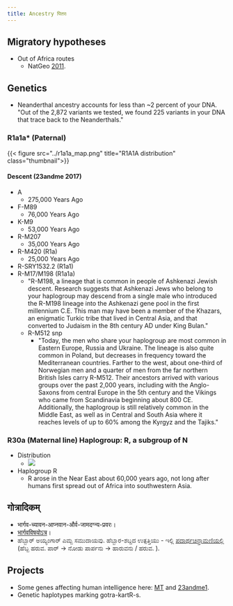 ```yaml
---
title: Ancestry पितरः
---
```



## Migratory hypotheses

- Out of Africa routes
    - NatGeo [2011](http://voices.nationalgeographic.com/2011/11/03/modern-humans-wandered-out-of-africa-via-arabia/).

## Genetics

- Neanderthal ancestry accounts for less than ~2 percent of your DNA. "Out of the 2,872 variants we tested, we found 225 variants in your DNA that trace back to the Neanderthals."
        
### R1a1a* (Paternal)
{{< figure src="../r1a1a_map.png" title="R1A1A distribution" class="thumbnail">}}

#### Descent (23andme 2017)
- A
    - 275,000 Years Ago
- F-M89
    - 76,000 Years Ago
- K-M9
    - 53,000 Years Ago
- R-M207
    - 35,000 Years Ago
- R-M420 (R1a)
    - 25,000 Years Ago
- R-SRY1532.2 (R1a1)
- R-M17/M198 (R1a1a)
    - "R-M198, a lineage that is common in people of Ashkenazi Jewish descent. Research suggests that Ashkenazi Jews who belong to your haplogroup may descend from a single male who introduced the R-M198 lineage into the Ashkenazi gene pool in the first millennium C.E. This man may have been a member of the Khazars, an enigmatic Turkic tribe that lived in Central Asia, and that converted to Judaism in the 8th century AD under King Bulan."
    - R-M512 snp
        - "Today, the men who share your haplogroup are most common in Eastern Europe, Russia and Ukraine. The lineage is also quite common in Poland, but decreases in frequency toward the Mediterranean countries. Farther to the west, about one-third of Norwegian men and a quarter of men from the far northern British Isles carry R-M512. Their ancestors arrived with various groups over the past 2,000 years, including with the Anglo-Saxons from central Europe in the 5th century and the Vikings who came from Scandinavia beginning about 800 CE. Additionally, the haplogroup is still relatively common in the Middle East, as well as in Central and South Asia where it reaches levels of up to 60% among the Kyrgyz and the Tajiks."


### R30a (Maternal line) Haplogroup: R, a subgroup of N
- Distribution
    - [![](http://i.imgur.com/dtJzFQL.png)](http://i.imgur.com/dtJzFQL.png)        
- Haplogroup R
    - R arose in the Near East about 60,000 years ago, not long after humans first spread out of Africa into southwestern Asia.

## गोत्रादिकम्

- भार्गव-च्यावन-आप्नवान-और्व-जामदग्न्य-प्रवरः।
- [भार्गवविषयोऽत्र](https://sites.google.com/site/samskrtamsfo/kavyam/itihasah/vansah/bhargavah)।
- ಹೆಬ್ಬಾರ್ ಅಯ್ಯಂಗಾರ್ ಎಮ್ಬ ಸಮುದಾಯವು. ಹೆಬ್ಬಾರ\-ಶಬ್ದದ ಉತ್ಪತ್ತಿಯು \- ಇಲ್ಲಿ [ಪದಾರ್ಥಚಿನ್ತಾಮಣಿಯಲ್ಲಿ](https://www.facebook.com/groups/padarthachintamani/permalink/918075908244357/?comment_id=918291561556125&offset=0&total_comments=23) (ಹೆಬ್ಬ ಹರುವ. ಪಾರ್ → ನೋಡು ಪಾರ್ಪನು → ಹಾರುವನು / ಹರುವ. ).

## Projects

- Some genes affecting human intelligence here: [MT](https://manasataramgini.wordpress.com/2007/10/31/genes-affecting-human-intelligence/) and [23andme1](https://www.23andme.com/you/community/thread/717/).
- Genetic haplotypes marking gotra-kartR-s.